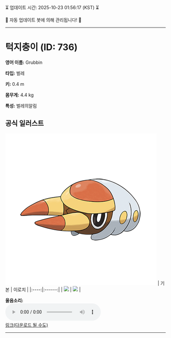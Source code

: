 
⏳ 업데이트 시간: 2025-10-23 01:56:17 (KST) ⏳

🤖 자동 업데이트 봇에 의해 관리됩니다! 🤖

---

# 턱지충이 (ID: 736)
**영어 이름:** Grubbin

**타입:** 벌레

**키:** 0.4 m

**몸무게:** 4.4 kg

**특성:** 벌레의알림

## 공식 일러스트
![](https://raw.githubusercontent.com/PokeAPI/sprites/master/sprites/pokemon/other/official-artwork/736.png)
| 기본 | 이로치 |
|:----:|:------:|
| <img src="http://play.pokemonshowdown.com/sprites/ani/grubbin.gif" width="200"> | <img src="http://play.pokemonshowdown.com/sprites/ani-shiny/grubbin.gif" width="200"> |

**울음소리:**<br><audio controls src="https://raw.githubusercontent.com/PokeAPI/cries/main/cries/pokemon/latest/736.ogg"></audio><br> [링크(다운로드 될 수도)](https://raw.githubusercontent.com/PokeAPI/cries/main/cries/pokemon/latest/736.ogg)


---
